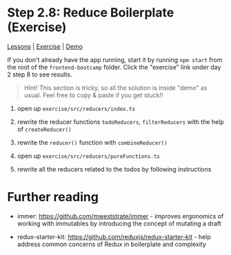 # Step 2.8: Reduce Boilerplate (Exercise)

[Lessons](../) | [Exercise](./exercise/) | [Demo](./demo/)

If you don't already have the app running, start it by running `npm start` from the root of the `frontend-bootcamp` folder. Click the "exercise" link under day 2 step 8 to see results.

> Hint! This section is tricky, so all the solution is inside "demo" as usual. Feel free to copy & paste if you get stuck!!

1. open up `exercise/src/reducers/index.ts`

2. rewrite the reducer functions `todoReducers`, `filterReducers` with the help of `createReducer()`

3. rewrite the `reducer()` function with `combineReducer()`

4. open up `exercise/src/reducers/pureFunctions.ts`

5. rewrite all the reducers related to the todos by following instructions

# Further reading

- immer: https://github.com/mweststrate/immer - improves ergonomics of working with immutables by introducing the concept of mutating a draft

- redux-starter-kit: https://github.com/reduxjs/redux-starter-kit - help address common concerns of Redux in boilerplate and complexity
